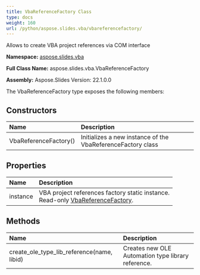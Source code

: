 ```yaml
---
title: VbaReferenceFactory Class
type: docs
weight: 160
url: /python/aspose.slides.vba/vbareferencefactory/
---
```


Allows to create VBA project references via COM interface

**Namespace:** [aspose.slides.vba](/python/aspose.slides.vba/)

**Full Class Name:** aspose.slides.vba.VbaReferenceFactory

**Assembly:**  Aspose.Slides Version: 22.1.0.0

The VbaReferenceFactory type exposes the following members:
## **Constructors**
|**Name**|**Description**|
| :- | :- |
|VbaReferenceFactory()|Initializes a new instance of the VbaReferenceFactory class|
## **Properties**
|**Name**|**Description**|
| :- | :- |
|instance|VBA project references factory static instance.<br/>            Read-only [VbaReferenceFactory](/python/aspose.slides.vba/vbareferencefactory/).|
## **Methods**
|**Name**|**Description**|
| :- | :- |
|create_ole_type_lib_reference(name, libid)|Creates new OLE Automation type library reference.|
